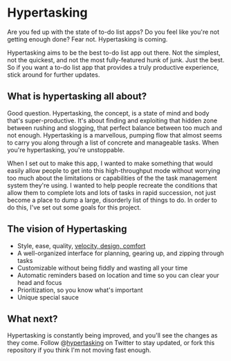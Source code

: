 # Hypertasking

Are you fed up with the state of to-do list apps? Do you feel like you're not getting enough done? Fear not. Hypertasking is coming.

Hypertasking aims to be the best to-do list app out there. Not the simplest, not the quickest, and not the most fully-featured hunk of junk. Just the best. So if you want a to-do list app that provides a truly productive experience, stick around for further updates.

## What is hypertasking all about?

Good question. Hypertasking, the concept, is a state of mind and body that's super-productive. It's about finding and exploiting that hidden zone between rushing and slogging, that perfect balance between too much and not enough. Hypertasking is a marvellous, pumping flow that almost seems to carry you along through a list of concrete and manageable tasks. When you're hypertasking, you're unstoppable.

When I set out to make this app, I wanted to make something that would easily allow people to get into this high-throughput mode without worrying too much about the limitations or capabilities of the the task management system they're using. I wanted to help people recreate the conditions that allow them to complete lots and lots of tasks in rapid succession, not just become a place to dump a large, disorderly list of things to do. In order to do this, I've set out some goals for this project.

## The vision of Hypertasking

+ Style, ease, quality, [velocity, design, comfort](http://en.wikipedia.org/wiki/Velocity\_:\_Design\_:\_Comfort)
+ A well-organized interface for planning, gearing up, and zipping through tasks
+ Customizable without being fiddly and wasting all your time
+ Automatic reminders based on location and time so you can clear your head and focus
+ Prioritization, so you know what's important
+ Unique special sauce

## What next?

Hypertasking is constantly being improved, and you'll see the changes as they come. Follow @[hypertasking](http://twitter.com/hypertaskingapp) on Twitter to stay updated, or fork this repository if you think I'm not moving fast enough.

